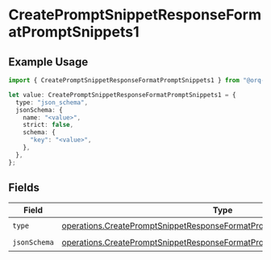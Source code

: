 # CreatePromptSnippetResponseFormatPromptSnippets1

## Example Usage

```typescript
import { CreatePromptSnippetResponseFormatPromptSnippets1 } from "@orq-ai/node/models/operations";

let value: CreatePromptSnippetResponseFormatPromptSnippets1 = {
  type: "json_schema",
  jsonSchema: {
    name: "<value>",
    strict: false,
    schema: {
      "key": "<value>",
    },
  },
};
```

## Fields

| Field                                                                                                                                                                  | Type                                                                                                                                                                   | Required                                                                                                                                                               | Description                                                                                                                                                            |
| ---------------------------------------------------------------------------------------------------------------------------------------------------------------------- | ---------------------------------------------------------------------------------------------------------------------------------------------------------------------- | ---------------------------------------------------------------------------------------------------------------------------------------------------------------------- | ---------------------------------------------------------------------------------------------------------------------------------------------------------------------- |
| `type`                                                                                                                                                                 | [operations.CreatePromptSnippetResponseFormatPromptSnippetsResponse200Type](../../models/operations/createpromptsnippetresponseformatpromptsnippetsresponse200type.md) | :heavy_check_mark:                                                                                                                                                     | N/A                                                                                                                                                                    |
| `jsonSchema`                                                                                                                                                           | [operations.CreatePromptSnippetResponseFormatPromptSnippetsJsonSchema](../../models/operations/createpromptsnippetresponseformatpromptsnippetsjsonschema.md)           | :heavy_check_mark:                                                                                                                                                     | N/A                                                                                                                                                                    |
